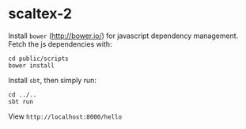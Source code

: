 scaltex-2
=========

Install `bower` (http://bower.io/) for javascript dependency management.
Fetch the js dependencies with:

    cd public/scripts
    bower install

Install `sbt`, then simply run:

    cd ../..
    sbt run

View `http://localhost:8000/hello`
